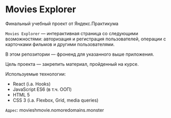 # Movies Explorer

Финальный учебный проект от Яндекс.Практикума

`Movies Explorer` — интерактивная страница со следующими возможностями: авторизация и регистрация пользователей, операции с карточками фильмов и другими пользователями.

В этом репозитории — фроненд для указанного выше приложения.

Цель проекта — закрепить материал, пройденный на курсе.

Используемые технологии:

- React (i.a. Hooks)
- JavaScript ES6 (в т.ч. ООП)
- HTML 5
- CSS 3 (i.a. Flexbox, Grid, media queries)

`Адрес`: movieshmovie.nomoredomains.monster
